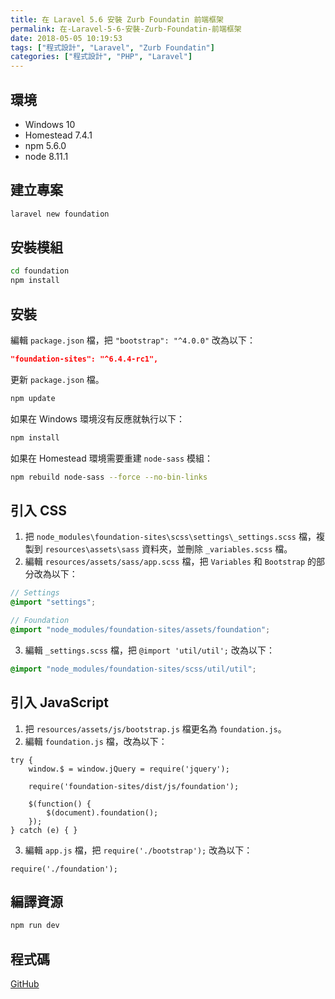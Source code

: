 ```yaml
---
title: 在 Laravel 5.6 安裝 Zurb Foundatin 前端框架
permalink: 在-Laravel-5-6-安裝-Zurb-Foundatin-前端框架
date: 2018-05-05 10:19:53
tags: ["程式設計", "Laravel", "Zurb Foundatin"]
categories: ["程式設計", "PHP", "Laravel"]
---
```


## 環境

- Windows 10
- Homestead 7.4.1
- npm 5.6.0
- node 8.11.1

## 建立專案

```BASH
laravel new foundation
```

## 安裝模組

```BASH
cd foundation
npm install
```

## 安裝

編輯 `package.json` 檔，把 `"bootstrap": "^4.0.0"` 改為以下：

```JSON
"foundation-sites": "^6.4.4-rc1",
```

更新 `package.json` 檔。

```BASH
npm update
```

如果在 Windows 環境沒有反應就執行以下：

```BASH
npm install
```

如果在 Homestead 環境需要重建 `node-sass` 模組：

```BASH
npm rebuild node-sass --force --no-bin-links
```

## 引入 CSS

1. 把 `node_modules\foundation-sites\scss\settings\_settings.scss` 檔，複製到 `resources\assets\sass` 資料夾，並刪除 `_variables.scss` 檔。
2. 編輯 `resources/assets/sass/app.scss` 檔，把 `Variables` 和 `Bootstrap` 的部分改為以下：

```SCSS
// Settings
@import "settings";

// Foundation
@import "node_modules/foundation-sites/assets/foundation";
```

3. 編輯 `_settings.scss` 檔，把 `@import 'util/util';` 改為以下：

```SCSS
@import "node_modules/foundation-sites/scss/util/util";
```

## 引入 JavaScript

1. 把 `resources/assets/js/bootstrap.js` 檔更名為 `foundation.js`。
2. 編輯 `foundation.js` 檔，改為以下：

```JS
try {
    window.$ = window.jQuery = require('jquery');

    require('foundation-sites/dist/js/foundation');

    $(function() {
        $(document).foundation();
    });
} catch (e) { }
```

3. 編輯 `app.js` 檔，把 `require('./bootstrap');` 改為以下：

```jS
require('./foundation');
```

## 編譯資源

```BASH
npm run dev
```

## 程式碼

[GitHub](https://github.com/memochou1993/laravel-foundation-preset)

